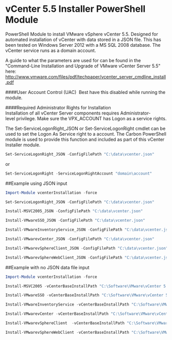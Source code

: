 vCenter 5.5 Installer PowerShell Module
=======================================

PowerShell Module to install VMware vSphere vCenter 5.5.  Designed for automated installation of vCenter with data stored in a JSON file. This has been tested on Windows Server 2012 with a MS SQL 2008 database. The vCenter service runs as a domain account. 

A guide to what the parameters are used for can be found in the "Command-Line Installation and 
Upgrade of VMware vCenter Server 5.5" here: http://www.vmware.com/files/pdf/techpaper/vcenter_server_cmdline_install.pdf

####User Account Control (UAC) 
Best have this disabled while running the module.

####Required Administrator Rights for Installation
Installation of all vCenter Server components requires Administrator‐level privilege. Make sure the VPX_ACCOUNT has Logon as a service rights. 

The Set-ServiceLogonRight_JSON or Set-ServiceLogonRight cmdlet can be used to set the Logon As Service right to a account. The Carbon PowerShell module is used to provide this function and included as part of this vCenter Installer module. 

```powershell
Set-ServiceLogonRight_JSON -ConfigFilePath "C:\data\vcenter.json"  
```

or 

```powershell
Set-ServiceLogonRight -ServiceLogonRightAccount "domain\account"
```

##Example using JSON input
```powershell
Import-Module vcenterInstallation -force

Set-ServiceLogonRight_JSON -ConfigFilePath "C:\data\vcenter.json"

Install-MSVC2005_JSON -ConfigFilePath "C:\data\vcenter.json"

Install-VMwareSSO_JSON -ConfigFilePath "C:\data\vcenter.json"

Install-VMwareInventoryService_JSON -ConfigFilePath "C:\data\vcenter.json"

Install-VMwarevCenter_JSON -ConfigFilePath "C:\data\vcenter.json"

Install-VMwarevSphereClient_JSON -ConfigFilePath "C:\data\vcenter.json"

Install-VMwarevSphereWebClient_JSON -ConfigFilePath "C:\data\vcenter.json"

```

##Example with no JSON data file input
```powershell
Import-Module vcenterInstallation -force

Install-MSVC2005 -vCenterBaseInstallPath "C:\Software\VMware\vCenter 5.5a\"

Install-VMwareSSO -vCenterBaseInstallPath "C:\Software\VMware\vCenter 5.5a\" -SSO_PWD "password" -SSO_DeployMode "FIRSTDOMAIN" -SSO_Site "TestSite" -SSO_HTTPport "7444"

Install-VMwareInventoryService -vCenterBaseInstallPath "C:\Software\VMware\vCenter 5.5a\" -vcenterIPAddress "vcenteraddress.domain.local" -SSO_ADMIN "administrator@vsphere.local" -SSO_PWD "password" -SSO_HTTPport "7444" -InventoryService_HTTPS_PORT "10443" -InventoryService_XDB_PORT "10109" -InventoryService_FEDERATION_PORT "10111" -InventoryService_QUERY_SERVICE_NUKE_DATABASE "0" -InventoryService_TOMCAT_MAX_MEMORY_OPTION "S"

Install-VMwarevCenter -vCenterBaseInstallPath "C:\Software\VMware\vCenter 5.5a\" -vcenterIPAddress "vcenteraddress.domain.local" -SSO_ADMIN "administrator@vsphere.local" -SSO_PWD "password" -SSO_HTTPport "7444" -VC_ADMIN_USER "administrator@vsphere.local" -vCenter_FORMAT_DB "1" -vCenter_JVM_MEMORY_OPTION "S" -DB_DSN "vCenter" -VPX_ACCOUNT "domain\administrator" -VPX_PASSWORD "password" 

Install-VMwarevSphereClient  -vCenterBaseInstallPath "C:\Software\VMware\vCenter 5.5a\"

Install-VMwarevSphereWebClient -vCenterBaseInstallPath "C:\Software\VMware\vCenter 5.5a\" -vcenterIPAddress "vcenteraddress.domain.local" -SSO_ADMIN "administrator@vsphere.local" -SSO_PWD $SSO_PWD -SSO_HTTPport "password" 
```


